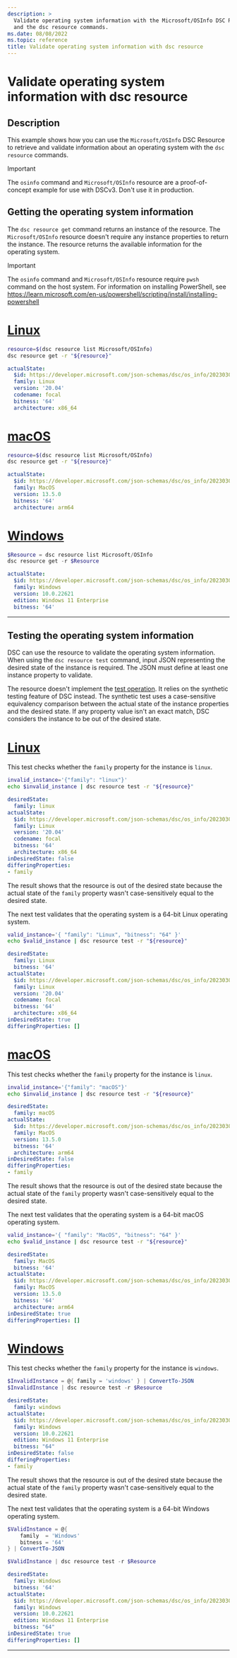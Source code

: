 ```yaml
---
description: >
  Validate operating system information with the Microsoft/OSInfo DSC Resource
  and the dsc resource commands.
ms.date: 08/08/2022
ms.topic: reference
title: Validate operating system information with dsc resource
---
```


# Validate operating system information with dsc resource

## Description

This example shows how you can use the `Microsoft/OSInfo` DSC Resource to retrieve and validate
information about an operating system with the `dsc resource` commands.

> [!IMPORTANT]
> The `osinfo` command and `Microsoft/OSInfo` resource are a proof-of-concept example for use with
> DSCv3. Don't use it in production.

## Getting the operating system information

The `dsc resource get` command returns an instance of the resource. The `Microsoft/OSInfo` resource
doesn't require any instance properties to return the instance. The resource returns the available
information for the operating system.

> [!IMPORTANT]
> The `osinfo` command and `Microsoft/OSInfo` resource require `pwsh` command on the host system.
> For information on installing PowerShell,
> see https://learn.microsoft.com/en-us/powershell/scripting/install/installing-powershell

# [Linux](#tab/linux)

```bash
resource=$(dsc resource list Microsoft/OSInfo)
dsc resource get -r "${resource}"
```

```yaml
actualState:
  $id: https://developer.microsoft.com/json-schemas/dsc/os_info/20230303/Microsoft.Dsc.OS_Info.schema.json
  family: Linux
  version: '20.04'
  codename: focal
  bitness: '64'
  architecture: x86_64
```

# [macOS](#tab/macos)

```zsh
resource=$(dsc resource list Microsoft/OSInfo)
dsc resource get -r "${resource}"
```

```yaml
actualState:
  $id: https://developer.microsoft.com/json-schemas/dsc/os_info/20230303/Microsoft.Dsc.OS_Info.schema.json
  family: MacOS
  version: 13.5.0
  bitness: '64'
  architecture: arm64
```

# [Windows](#tab/windows)

```powershell
$Resource = dsc resource list Microsoft/OSInfo
dsc resource get -r $Resource
```

```yaml
actualState:
  $id: https://developer.microsoft.com/json-schemas/dsc/os_info/20230303/Microsoft.Dsc.OS_Info.schema.json
  family: Windows
  version: 10.0.22621
  edition: Windows 11 Enterprise
  bitness: '64'
```

---

## Testing the operating system information

DSC can use the resource to validate the operating system information. When using the
`dsc resource test` command, input JSON representing the desired state of the instance is required.
The JSON must define at least one instance property to validate.

The resource doesn't implement the [test operation][01]. It relies on the synthetic testing feature
of DSC instead. The synthetic test uses a case-sensitive equivalency comparison between the actual
state of the instance properties and the desired state. If any property value isn't an exact match,
DSC considers the instance to be out of the desired state.

# [Linux](#tab/linux)

This test checks whether the `family` property for the instance is `linux`.

```bash
invalid_instance='{"family": "linux"}'
echo $invalid_instance | dsc resource test -r "${resource}"
```

```yaml
desiredState:
  family: linux
actualState:
  $id: https://developer.microsoft.com/json-schemas/dsc/os_info/20230303/Microsoft.Dsc.OS_Info.schema.json
  family: Linux
  version: '20.04'
  codename: focal
  bitness: '64'
  architecture: x86_64
inDesiredState: false
differingProperties:
- family
```

The result shows that the resource is out of the desired state because the actual state of the
`family` property wasn't case-sensitively equal to the desired state.

The next test validates that the operating system is a 64-bit Linux operating system.

```bash
valid_instance='{ "family": "Linux", "bitness": "64" }'
echo $valid_instance | dsc resource test -r "${resource}"
```

```yaml
desiredState:
  family: Linux
  bitness: '64'
actualState:
  $id: https://developer.microsoft.com/json-schemas/dsc/os_info/20230303/Microsoft.Dsc.OS_Info.schema.json
  family: Linux
  version: '20.04'
  codename: focal
  bitness: '64'
  architecture: x86_64
inDesiredState: true
differingProperties: []
```

# [macOS](#tab/macos)

This test checks whether the `family` property for the instance is `linux`.

```zsh
invalid_instance='{"family": "macOS"}'
echo $invalid_instance | dsc resource test -r "${resource}"
```

```yaml
desiredState:
  family: macOS
actualState:
  $id: https://developer.microsoft.com/json-schemas/dsc/os_info/20230303/Microsoft.Dsc.OS_Info.schema.json
  family: MacOS
  version: 13.5.0
  bitness: '64'
  architecture: arm64
inDesiredState: false
differingProperties:
- family
```

The result shows that the resource is out of the desired state because the actual state of the
`family` property wasn't case-sensitively equal to the desired state.

The next test validates that the operating system is a 64-bit macOS operating system.

```zsh
valid_instance='{ "family": "MacOS", "bitness": "64" }'
echo $valid_instance | dsc resource test -r "${resource}"
```

```yaml
desiredState:
  family: MacOS
  bitness: '64'
actualState:
  $id: https://developer.microsoft.com/json-schemas/dsc/os_info/20230303/Microsoft.Dsc.OS_Info.schema.json
  family: MacOS
  version: 13.5.0
  bitness: '64'
  architecture: arm64
inDesiredState: true
differingProperties: []
```

# [Windows](#tab/windows)

This test checks whether the `family` property for the instance is `windows`.

```powershell
$InvalidInstance = @{ family = 'windows' } | ConvertTo-JSON
$InvalidInstance | dsc resource test -r $Resource
```

```yaml
desiredState:
  family: windows
actualState:
  $id: https://developer.microsoft.com/json-schemas/dsc/os_info/20230303/Microsoft.Dsc.OS_Info.schema.json
  family: Windows
  version: 10.0.22621
  edition: Windows 11 Enterprise
  bitness: "64"
inDesiredState: false
differingProperties:
- family
```

The result shows that the resource is out of the desired state because the actual state of the
`family` property wasn't case-sensitively equal to the desired state.

The next test validates that the operating system is a 64-bit Windows operating system.

```powershell
$ValidInstance = @{
    family  = 'Windows'
    bitness = '64'
} | ConvertTo-JSON

$ValidInstance | dsc resource test -r $Resource
```

```yaml
desiredState:
  family: Windows
  bitness: '64'
actualState:
  $id: https://developer.microsoft.com/json-schemas/dsc/os_info/20230303/Microsoft.Dsc.OS_Info.schema.json
  family: Windows
  version: 10.0.22621
  edition: Windows 11 Enterprise
  bitness: "64"
inDesiredState: true
differingProperties: []
```

---

<!-- Link references -->
[01]: ../../../../concepts/resources.md#test-operations
